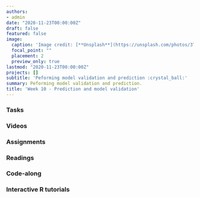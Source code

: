 ```yaml
---
authors:
- admin
date: "2020-11-23T00:00:00Z"
draft: false
featured: false
image:
  caption: 'Image credit: [**Unsplash**](https://unsplash.com/photos/3Tf1J8q9bBA)'
  focal_point: ""
  placement: 2
  preview_only: true
lastmod: "2020-11-23T00:00:00Z"
projects: []
subtitle: 'Peforming model validation and prediction :crystal_ball:'
summary: Peforming model validation and prediction.
title: 'Week 10 - Prediction and model validation'
---
```


### Tasks

### Videos

### Assignments

### Readings

### Code-along

### Interactive R tutorials

<!--

| <div style="width:60px"></div>  | <div style="width:420px"></div> |  <div style="width:190px"></div>   |
|---:|---|---|
| Lec 19 | [Logistic regression](/slides/w10_d1-logistic-regression/w10_d1-logistic-regression.html) |  |
| Lab 10 | [Collaborating on GitHub](/labs/lab-10/lab-10-collaborating-on-github.html) | **Due:** Fri, 22 Nov, 17:00 |
| Lec 20 | [Quantifying uncertainty around estimates](/slides/w10_d2-quantifying-uncertainty/w10_d2-quantifying-uncertainty) |  |
| HW 10  | [Wrap up](/hw/hw-10/hw-10-wrap-up.html)    | **Due:** Fri, 29 Nov, 17:00 (Note extended deadline) |
| OQ 10  | [Review](https://minecr.shinyapps.io/10-review/) | **Due:** Fri, 29 Nov, 17:00 |

-->
